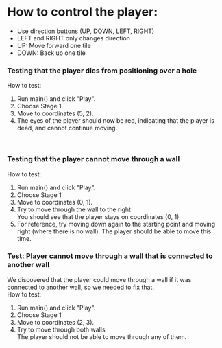 # How to control the player:
- Use direction buttons (UP, DOWN, LEFT, RIGHT)
- LEFT and RIGHT only changes direction
- UP: Move forward one tile
- DOWN: Back up one tile

### Testing that the player dies from positioning over a hole
How to test:
1. Run main() and click "Play".
2. Choose Stage 1
3. Move to coordinates (5, 2).
4. The eyes of the player should now be red, indicating that the player is dead, and cannot continue moving.
<br>

### Testing that the player cannot move through a wall
How to test:
1. Run main() and click "Play".
2. Choose Stage 1
3. Move to coordinates (0, 1).
4. Try to move through the wall to the right<br>
   You should see that the player stays on coordinates (0, 1)
5. For reference, try moving down again to the starting point and moving right (where there is no wall). The player
should be able to move this time.

### Test: Player cannot move through a wall that is connected to another wall
We discovered that the player could move through a wall if it was connected to another wall, so we needed to fix that.<br>
How to test:
1. Run main() and click "Play".
2. Choose Stage 1
3. Move to coordinates (2, 3).
4. Try to move through both walls<br>
   The player should not be able to move through any of them.